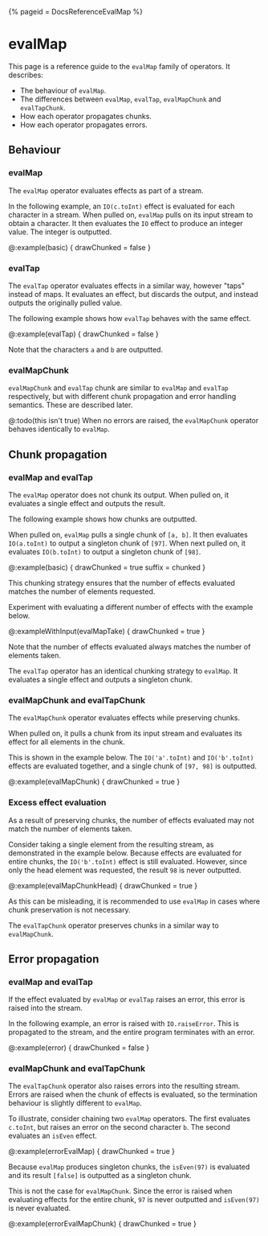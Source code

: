 {%
  pageid = DocsReferenceEvalMap
%}

# evalMap

This page is a reference guide to the `evalMap` family of operators. It describes:

 - The behaviour of `evalMap`.
 - The differences between `evalMap`, `evalTap`, `evalMapChunk` and `evalTapChunk`.
 - How each operator propagates chunks.
 - How each operator propagates errors. 

## Behaviour

### evalMap

The `evalMap` operator evaluates effects as part of a stream.

In the following example, an `IO(c.toInt)` effect is evaluated for each character in a stream. When pulled on, `evalMap` pulls on its input stream to obtain a character. It then evaluates the `IO` effect to produce an integer value. The integer is outputted.

@:example(basic) {
  drawChunked = false
}

### evalTap

The `evalTap` operator evaluates effects in a similar way, however "taps" instead of maps. It evaluates an effect, but discards the output, and instead outputs the originally pulled value.

The following example shows how `evalTap` behaves with the same effect.

@:example(evalTap) {
  drawChunked = false
}

Note that the characters `a` and `b` are outputted.

### evalMapChunk

`evalMapChunk` and `evalTap` chunk are similar to `evalMap` and `evalTap` respectively, but with different chunk propagation and error handling semantics. These are described later.

@:todo(this isn't true)
When no errors are raised, the `evalMapChunk` operator behaves identically to `evalMap`.

## Chunk propagation

### evalMap and evalTap

The `evalMap` operator does not chunk its output. When pulled on, it evaluates a single effect and outputs the result. 

The following example shows how chunks are outputted.

When pulled on, `evalMap` pulls a single chunk of `[a, b]`. It then evaluates `IO(a.toInt)` to output a singleton chunk of `[97]`. When next pulled on, it evaluates `IO(b.toInt)` to output a singleton chunk of `[98]`.

@:example(basic) {
  drawChunked = true
  suffix = chunked
}

This chunking strategy ensures that the number of effects evaluated matches the number of elements requested.

Experiment with evaluating a different number of effects with the example below. 

@:exampleWithInput(evalMapTake) {
  drawChunked = true
}

Note that the number of effects evaluated always matches the number of elements taken.

The `evalTap` operator has an identical chunking strategy to `evalMap`. It evaluates a single effect and outputs a singleton chunk.

### evalMapChunk and evalTapChunk

The `evalMapChunk` operator evaluates effects while preserving chunks.

When pulled on, it pulls a chunk from its input stream and evaluates its effect for all elements in the chunk.

This is shown in the example below. The `IO('a'.toInt)` and `IO('b'.toInt)` effects are evaluated together, and a single chunk of `[97, 98]` is outputted.

@:example(evalMapChunk) {
  drawChunked = true
}

### Excess effect evaluation

As a result of preserving chunks, the number of effects evaluated may not match the number of elements taken.

Consider taking a single element from the resulting stream, as demonstrated in the example below. Because effects are evaluated for entire chunks, the `IO('b'.toInt)` effect is still evaluated. However, since only the head element was requested, the result `98` is never outputted.

@:example(evalMapChunkHead) {
  drawChunked = true
}

As this can be misleading, it is recommended to use `evalMap` in cases where chunk preservation is not necessary.

The `evalTapChunk` operator preserves chunks in a similar way to `evalMapChunk`.

## Error propagation

### evalMap and evalTap

If the effect evaluated by `evalMap` or `evalTap` raises an error, this error is raised into the stream.

In the following example, an error is raised with `IO.raiseError`. This is propagated to the stream, and the entire program terminates with an error.

@:example(error) {
  drawChunked = false
}

### evalMapChunk and evalTapChunk

The `evalTapChunk` operator also raises errors into the resulting stream. Errors are raised when the chunk of effects is evaluated, so the termination behaviour is slightly different to `evalMap`.

To illustrate, consider chaining two `evalMap` operators. The first evaluates `c.toInt`, but raises an error on the second character `b`. The second evaluates an `isEven` effect.

@:example(errorEvalMap) {
  drawChunked = true
}

Because `evalMap` produces singleton chunks, the `isEven(97)` is evaluated and its result `[false]` is outputted as a singleton chunk.

This is not the case for `evalMapChunk`. Since the error is raised when evaluating effects for the entire chunk, `97` is never outputted and `isEven(97)` is never evaluated.

@:example(errorEvalMapChunk) {
  drawChunked = true
}
